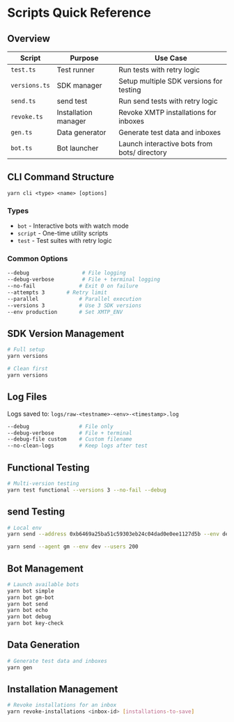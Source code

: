 # Scripts Quick Reference

## Overview

| Script        | Purpose              | Use Case                                     |
| ------------- | -------------------- | -------------------------------------------- |
| `test.ts`     | Test runner          | Run tests with retry logic                   |
| `versions.ts` | SDK manager          | Setup multiple SDK versions for testing      |
| `send.ts`     | send test            | Run send tests with retry logic              |
| `revoke.ts`   | Installation manager | Revoke XMTP installations for inboxes        |
| `gen.ts`      | Data generator       | Generate test data and inboxes               |
| `bot.ts`      | Bot launcher         | Launch interactive bots from bots/ directory |

## CLI Command Structure

```
yarn cli <type> <name> [options]
```

### Types

- `bot` - Interactive bots with watch mode
- `script` - One-time utility scripts
- `test` - Test suites with retry logic

### Common Options

```bash
--debug                 # File logging
--debug-verbose         # File + terminal logging
--no-fail              # Exit 0 on failure
--attempts 3       # Retry limit
--parallel             # Parallel execution
--versions 3           # Use 3 SDK versions
--env production       # Set XMTP_ENV
```

## SDK Version Management

```bash
# Full setup
yarn versions

# Clean first
yarn versions
```

## Log Files

Logs saved to: `logs/raw-<testname>-<env>-<timestamp>.log`

```bash
--debug                # File only
--debug-verbose        # File + terminal
--debug-file custom    # Custom filename
--no-clean-logs        # Keep logs after test
```

## Functional Testing

```bash
# Multi-version testing
yarn test functional --versions 3 --no-fail --debug
```

## send Testing

```bash
# Local env
yarn send --address 0xb6469a25ba51c59303eb24c04dad0e0ee1127d5b --env dev --users 200

yarn send --agent gm --env dev --users 200
```

## Bot Management

```bash
# Launch available bots
yarn bot simple
yarn bot gm-bot
yarn bot send
yarn bot echo
yarn bot debug
yarn bot key-check
```

## Data Generation

```bash
# Generate test data and inboxes
yarn gen
```

## Installation Management

```bash
# Revoke installations for an inbox
yarn revoke-installations <inbox-id> [installations-to-save]
```
